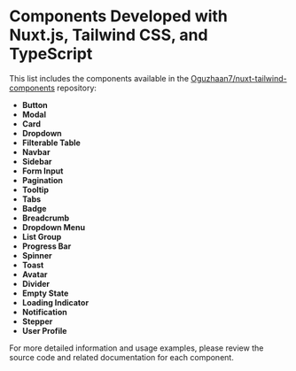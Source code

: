 # Components Developed with Nuxt.js, Tailwind CSS, and TypeScript

This list includes the components available in the [Oguzhaan7/nuxt-tailwind-components](https://github.com/Oguzhaan7/nuxt-tailwind-components) repository:

- **Button**
- **Modal**
- **Card**
- **Dropdown**
- **Filterable Table**
- **Navbar**
- **Sidebar**
- **Form Input**
- **Pagination**
- **Tooltip**
- **Tabs**
- **Badge**
- **Breadcrumb**
- **Dropdown Menu**
- **List Group**
- **Progress Bar**
- **Spinner**
- **Toast**
- **Avatar**
- **Divider**
- **Empty State**
- **Loading Indicator**
- **Notification**
- **Stepper**
- **User Profile**

For more detailed information and usage examples, please review the source code and related documentation for each component.
